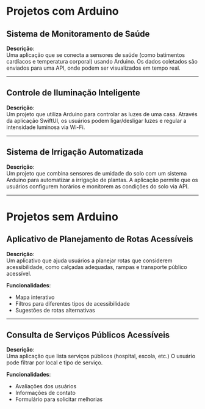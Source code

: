 # Projetos com Arduino

## Sistema de Monitoramento de Saúde
**Descrição**:  
Uma aplicação que se conecta a sensores de saúde (como batimentos cardíacos e temperatura corporal) usando Arduino. Os dados coletados são enviados para uma API, onde podem ser visualizados em tempo real.

---

## Controle de Iluminação Inteligente
**Descrição**:  
Um projeto que utiliza Arduino para controlar as luzes de uma casa. Através da aplicação SwiftUI, os usuários podem ligar/desligar luzes e regular a intensidade luminosa via Wi-Fi.

---

## Sistema de Irrigação Automatizada
**Descrição**:  
Um projeto que combina sensores de umidade do solo com um sistema Arduino para automatizar a irrigação de plantas. A aplicação permite que os usuários configurem horários e monitorem as condições do solo via API.

---

# Projetos sem Arduino

## Aplicativo de Planejamento de Rotas Acessíveis
**Descrição**:  
Um aplicativo que ajuda usuários a planejar rotas que considerem acessibilidade, como calçadas adequadas, rampas e transporte público acessível.

**Funcionalidades**:  
- Mapa interativo
- Filtros para diferentes tipos de acessibilidade
- Sugestões de rotas alternativas

---

## Consulta de Serviços Públicos Acessíveis
**Descrição**:  
Uma aplicação que lista serviços públicos (hospital, escola, etc.) O usuário pode filtrar por local e tipo de serviço.

**Funcionalidades**:  
- Avaliações dos usuários
- Informações de contato
- Formulário para solicitar melhorias
